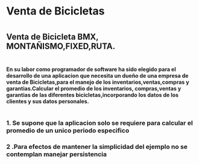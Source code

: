 # Venta de Bicicletas 
#
## Venta de Bicicleta  BMX, MONTAÑISMO,FIXED,RUTA.
#
####  En su labor como programador de software ha sido elegido para el desarrollo de una aplicacion  que  necesita un dueño de una empresa de venta de Bicicletas,para el manejo de los inventarios,ventas,compras y garantias.Calcular el promedio de los inventarios, compras,ventas y garantias de las diferentes bicicletas,incorporando los datos de los clientes y sus datos personales.
#
### 1. Se supone que la aplicacion solo se requiere para calcular el promedio de un unico periodo especifico
### 2 .Para efectos de mantener la simplicidad del ejemplo no se contemplan manejar persistencia
